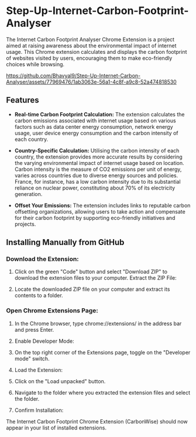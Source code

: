 # Step-Up-Internet-Carbon-Footprint-Analyser

The Internet Carbon Footprint Analyser Chrome Extension is a project aimed at raising awareness about the environmental impact of internet usage. This Chrome extension calculates and displays the carbon footprint of websites visited by users, encouraging them to make eco-friendly choices while browsing. 


https://github.com/Bhavyal9/Step-Up-Internet-Carbon-Analyser/assets/77969476/1ab3063e-56a1-4c8f-a9c8-52a474818530


## Features
- **Real-time Carbon Footprint Calculation:** The extension calculates the carbon emissions associated with internet usage based on various factors such as data center energy consumption, network energy usage, user device energy consumption and the carbon intensity of each country.

- **Country-Specific Calculation:** Utilising the carbon intensity of each country, the extension provides more accurate results by considering the varying environmental impact of internet usage based on location. Carbon intensity is the measure of CO2 emissions per unit of energy, varies across countries due to diverse energy sources and policies. France, for instance, has a low carbon intensity due to its substantial reliance on nuclear power, constituting about 70% of its electricity generation.

- **Offset Your Emissions:** The extension includes links to reputable carbon offsetting organizations, allowing users to take action and compensate for their carbon footprint by supporting eco-friendly initiatives and projects.

## Installing Manually from GitHub

### Download the Extension:
1. Click on the green "Code" button and select "Download ZIP" to download the extension files to your computer.
Extract the ZIP File:

2. Locate the downloaded ZIP file on your computer and extract its contents to a folder.

### Open Chrome Extensions Page:

1. In the Chrome browser, type chrome://extensions/ in the address bar and press Enter.
2. Enable Developer Mode:

3. On the top right corner of the Extensions page, toggle on the "Developer mode" switch.
4. Load the Extension:

5. Click on the "Load unpacked" button.
6. Navigate to the folder where you extracted the extension files and select the folder.
7. Confirm Installation:

The Internet Carbon Footprint Chrome Extension (CarbonWise) should now appear in your list of installed extensions.
